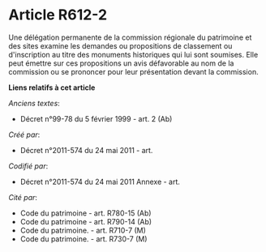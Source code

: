 # Article R612-2

Une délégation permanente de la commission régionale du patrimoine et des sites examine les demandes ou propositions de
classement ou d'inscription au titre des monuments historiques qui lui sont soumises. Elle peut émettre sur ces propositions
un avis défavorable au nom de la commission ou se prononcer pour leur présentation devant la commission.

**Liens relatifs à cet article**

_Anciens textes_:

  - Décret n°99-78 du 5 février 1999 - art. 2 (Ab)

_Créé par_:

  - Décret n°2011-574 du 24 mai 2011  - art.

_Codifié par_:

  - Décret n°2011-574 du 24 mai 2011 Annexe - art.

_Cité par_:

  - Code du patrimoine - art. R780-15 (Ab)
  - Code du patrimoine - art. R790-14 (Ab)
  - Code du patrimoine. - art. R710-7 (M)
  - Code du patrimoine. - art. R730-7 (M)
